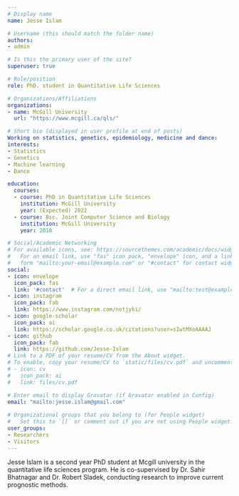```yaml
---
# Display name
name: Jesse Islam

# Username (this should match the folder name)
authors:
- admin

# Is this the primary user of the site?
superuser: true

# Role/position
role: PhD. student in Quantitative Life Sciences

# Organizations/Affiliations
organizations:
- name: McGill University
  url: "https://www.mcgill.ca/qls/"

# Short bio (displayed in user profile at end of posts)
Working on statistics, genetics, epidemiology, medicine and dance:
interests:
- Statistics
- Genetics
- Machine learning
- Dance

education:
  courses:
  - course: PhD in Quantitative Life Sciences
    institution: McGill University
    year: (Expected) 2022
  - course: Bsc. Joint Computer Science and Biology
    institution: McGill University
    year: 2018

# Social/Academic Networking
# For available icons, see: https://sourcethemes.com/academic/docs/widgets/#icons
#   For an email link, use "fas" icon pack, "envelope" icon, and a link in the
#   form "mailto:your-email@example.com" or "#contact" for contact widget.
social:
- icon: envelope
  icon_pack: fas
  link: '#contact'  # For a direct email link, use "mailto:test@example.org".
- icon: instagram
  icon_pack: fab
  link: https://www.instagram.com/notjyki/
- icon: google-scholar
  icon_pack: ai
  link: https://scholar.google.co.uk/citations?user=sIwtMXoAAAAJ
- icon: github
  icon_pack: fab
  link: https://github.com/Jesse-Islam
# Link to a PDF of your resume/CV from the About widget.
# To enable, copy your resume/CV to `static/files/cv.pdf` and uncomment the lines below.  
# - icon: cv
#   icon_pack: ai
#   link: files/cv.pdf

# Enter email to display Gravatar (if Gravatar enabled in Config)
email: "mailto:jesse.islam@gmail.com"
  
# Organizational groups that you belong to (for People widget)
#   Set this to `[]` or comment out if you are not using People widget.  
user_groups:
- Researchers
- Visitors
---
```


Jesse Islam is a second year PhD student at Mcgill university in the quantitative life sciences program. He is co-supervised by Dr. Sahir Bhatnagar and Dr. Robert Sladek, conducting research to improve current prognostic methods.
